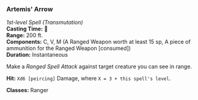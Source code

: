 ### Artemis' Arrow
*1st-level Spell (Transmutation)*  
**Casting Time:** 🔷  
**Range:** 200 ft.  
**Components:** C, V, M (A Ranged Weapon worth at least 15 sp, A piece of ammunition for the Ranged Weapon \[consumed\])  
**Duration:** Instantaneous  

Make a *Ranged Spell Attack* against target creature you can see in range.

**Hit:** `Xd6 [peircing]` Damage, where `X = 3 + this spell's level`.

**Classes:** Ranger
